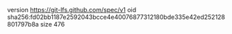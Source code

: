 version https://git-lfs.github.com/spec/v1
oid sha256:fd02bb1187e2592043bcce4e40076877312180bde335e42ed252128801797b8a
size 476
